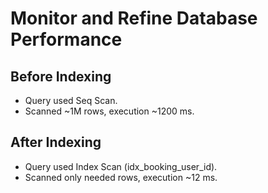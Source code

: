 # Monitor and Refine Database Performance

## Before Indexing

- Query used Seq Scan.
- Scanned ~1M rows, execution ~1200 ms.

## After Indexing

- Query used Index Scan (idx_booking_user_id).
- Scanned only needed rows, execution ~12 ms.
